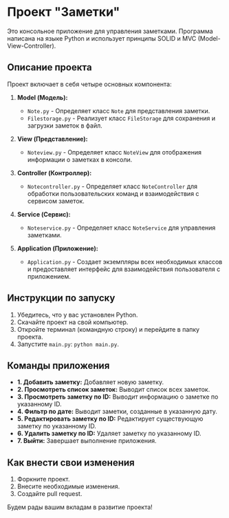 # Проект "Заметки"

Это консольное приложение для управления заметками. Программа написана на языке Python и использует принципы SOLID и MVC (Model-View-Controller).

## Описание проекта

Проект включает в себя четыре основных компонента:

1. **Model (Модель):**
   - `Note.py` - Определяет класс `Note` для представления заметки.
   - `Filestorage.py` - Реализует класс `FileStorage` для сохранения и загрузки заметок в файл.

2. **View (Представление):**
   - `Noteview.py` - Определяет класс `NoteView` для отображения информации о заметках в консоли.

3. **Controller (Контроллер):**
   - `Notecontroller.py` - Определяет класс `NoteController` для обработки пользовательских команд и взаимодействия с сервисом заметок.

4. **Service (Сервис):**
   - `Noteservice.py` - Определяет класс `NoteService` для управления заметками.

5. **Application (Приложение):**
   - `Application.py` - Создает экземпляры всех необходимых классов и предоставляет интерфейс для взаимодействия пользователя с приложением.

## Инструкции по запуску

1. Убедитесь, что у вас установлен Python.
2. Скачайте проект на свой компьютер.
3. Откройте терминал (командную строку) и перейдите в папку проекта.
4. Запустите `main.py`: `python main.py`.

## Команды приложения

- **1. Добавить заметку:** Добавляет новую заметку.
- **2. Просмотреть список заметок:** Выводит список всех заметок.
- **3. Просмотреть заметку по ID:** Выводит информацию о заметке по указанному ID.
- **4. Фильтр по дате:** Выводит заметки, созданные в указанную дату.
- **5. Редактировать заметку по ID:** Редактирует существующую заметку по указанному ID.
- **6. Удалить заметку по ID:** Удаляет заметку по указанному ID.
- **7. Выйти:** Завершает выполнение приложения.

## Как внести свои изменения

1. Форкните проект.
2. Внесите необходимые изменения.
3. Создайте pull request.

Будем рады вашим вкладам в развитие проекта!
